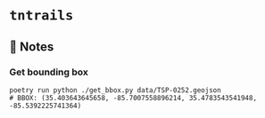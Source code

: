 # `tntrails`

## :memo: Notes

### Get bounding box

```shell
poetry run python ./get_bbox.py data/TSP-0252.geojson
# BBOX: (35.403643645658, -85.7007558896214, 35.4783543541948, -85.5392225741364)
```
